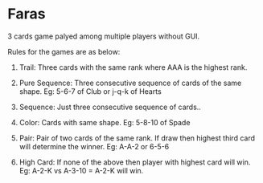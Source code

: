 # Faras
3 cards game palyed among multiple players without GUI.

Rules for the games are as below:

1. Trail: Three cards with the same rank  where AAA is the highest rank.

2. Pure Sequence: Three consecutive sequence of cards of the same shape. Eg: 5-6-7 of Club or j-q-k of Hearts

3. Sequence: Just three consecutive sequence of cards..

4. Color: Cards with same shape. Eg: 5-8-10 of Spade

5. Pair: Pair of two cards of the same rank. If draw then highest third card will determine the winner. Eg: A-A-2 or 6-5-6

6. High Card: If none of the above then player with highest card will win. Eg: A-2-K vs A-3-10 = A-2-K will win.
